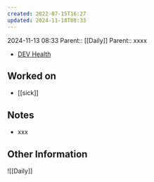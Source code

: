```yaml
---
created: 2022-07-15T16:27
updated: 2024-11-18T08:33
---
```

2024-11-13 08:33
Parent:: [[Daily]] 
Parent:: xxxx

- [DEV Health](https://health-configdev.mixtelematics.com/public/mapshow.htm?id=2001&mapid=1A35514B-E08F-4B7C-90B8-CD1774AE8CA3)

## Worked on

- [[sick]]

## Notes

- xxx

## Other Information

![[Daily]]
